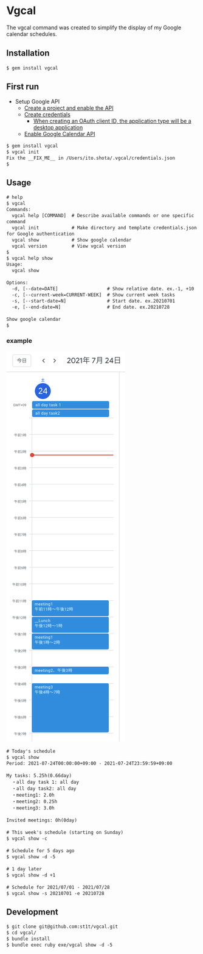 # Vgcal

The vgcal command was created to simplify the display of my Google calendar schedules.

## Installation

```shell
$ gem install vgcal
```

## First run

- Setup Google API
  - [Create a project and enable the API](https://developers.google.com/workspace/guides/create-project)
  - [Create credentials](https://developers.google.com/workspace/guides/create-credentials)
    - [When creating an OAuth client ID, the application type will be a desktop application](https://developers.google.com/workspace/guides/create-credentials#desktop)
  - [Enable Google Calendar API](https://console.cloud.google.com/apis/library/calendar-json.googleapis.com)

```shell
$ gem install vgcal
$ vgcal init
Fix the __FIX_ME__ in /Users/ito.shota/.vgcal/credentials.json
$
```

## Usage

```shell
# help
$ vgcal
Commands:
  vgcal help [COMMAND]  # Describe available commands or one specific command
  vgcal init            # Make directory and template credentials.json for Google authentication
  vgcal show            # Show google calendar
  vgcal version         # View vgcal version
$
$ vgcal help show
Usage:
  vgcal show

Options:
  -d, [--date=DATE]                  # Show relative date. ex.-1, +10
  -c, [--current-week=CURRENT-WEEK]  # Show current week tasks
  -s, [--start-date=N]               # Start date. ex.20210701
  -e, [--end-date=N]                 # End date. ex.20210728

Show google calendar
$
```

### example

![Today's schedule](./images/google-calendar.png)

```shell
# Today's schedule
$ vgcal show
Period: 2021-07-24T00:00:00+09:00 - 2021-07-24T23:59:59+09:00

My tasks: 5.25h(0.66day)
  ・all day task 1: all day
  ・all day task2: all day
  ・meeting1: 2.0h
  ・meeting2: 0.25h
  ・meeting3: 3.0h

Invited meetings: 0h(0day)

# This week's schedule (starting on Sunday)
$ vgcal show -c

# Schedule for 5 days ago
$ vgcal show -d -5

# 1 day later
$ vgcal show -d +1

# Schedule for 2021/07/01 - 2021/07/28
$ vgcal show -s 20210701 -e 20210728
```

## Development

```shell
$ git clone git@github.com:st1t/vgcal.git
$ cd vgcal/
$ bundle install
$ bundle exec ruby exe/vgcal show -d -5
```
